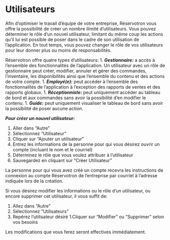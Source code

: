# Utilisateurs

Afin d’optimiser le travail d’équipe de votre entreprise, Réservotron vous offre la possibilité de créer un nombre ilimité d’utilisateurs. Vous pouvez déterminer le rôle d’un nouvel utilisateur, limitant du même coup les actions qu’il lui est possible de poser dans le cadre de son utilisation de l’application. En tout temps, vous pouvez changer le rôle de vos utilisateurs pour leur donner plus ou moins de responsabilités. 

Réservotron offre quatre types d’utilisateurs:
1. 
***Gestionnaire:*** a accès à l’ensemble des fonctionnalités de l’application. Un utilisateur avec un rôle de gestionnaire peut créer, modifier, annuler et gérer des commandes, l’inventaire, les disponibilités ainsi que l’ensemble du contenu et des actions de votre compte. 
1. 
***Employé(e):*** peut accéder à l’ensemble des fonctionnalités de l’application à l’exception des rapports de ventes et des rapports globaux. 
1. 
***Réceptionniste:*** peut uniquement accéder au tableau de bord et aux commandes sans avoir la possibilité d’en modifier le contenu. 
1. 
***Guide:*** peut uniquement visualiser le tableau de bord sans avoir la possibilité de poser aucune action. 

***Pour créer un nouvel utilisateur:***
1. Aller dans “Autre” 
1. Sélectionnez  “Utilisateur”
1. Cliquer sur “Ajouter un utilisateur”
1. Entrez les informations de la personne pour qui vous désirez ouvrir un compte (incluant le nom et le courriel)
1. Déterminez le rôle que vous voulez attribuer à l’utilisateur
1. Sauvegardez en cliquant sur “Créer Utilisateur”

La personne pour qui vous avez créé un compte recevra les instructions de connexion au compte Réservotron de l’entreprise par courriel à l’adresse indiquée lors de la création.

Si vous désirez modifier les informations ou le rôle d’un utilisateur, ou encore supprimer cet utilisateur, il vous suffit de:
1. Allez dans “Autre” 
1. Sélectionnez ”Utilisateurs”
1. Repérez l’utilisateur désiré
1.Cliquer sur “Modifier” ou “Supprimer” selon vos besoins

Les modifications que vous ferez seront effectives immédiatement. 
